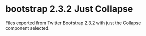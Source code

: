 bootstrap 2.3.2 Just Collapse
=============================

Files exported from Twitter Bootstrap 2.3.2 with just the Collapse component selected.